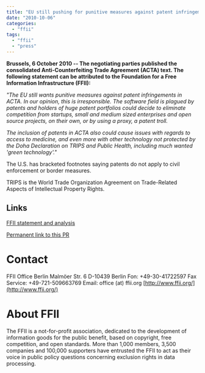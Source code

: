 ```yaml
---
title: "EU still pushing for punitive measures against patent infringements in ACTA"
date: "2010-10-06"
categories: 
  - "ffii"
tags: 
  - "ffii"
  - "press"
---
```


**Brussels, 6 October 2010 -- The negotiating parties published the consolidated Anti-Counterfeiting Trade Agreement (ACTA) text. The following statement can be attributed to the Foundation for a Free Information Infrastructure (FFII):**

_"The EU still wants punitive measures against patent infringements in ACTA. In our opinion, this is irresponsible. The software field is plagued by patents and holders of huge patent portfolios could decide to eliminate competition from startups, small and medium sized enterprises and open source projects, on their own, or by using a proxy, a patent troll._

_The inclusion of patents in ACTA also could cause issues with regards to access to medicine, and even more with other technology not protected by the Doha Declaration on TRIPS and Public Health, including much wanted 'green technology'."_

The U.S. has bracketed footnotes saying patents do not apply to civil enforcement or border measures.

TRIPS is the World Trade Organization Agreement on Trade-Related Aspects of Intellectual Property Rights.

## Links

[FFII statement and analysis](http://action.ffii.org/acta/Analysis)

[Permanent link to this PR](http://press.ffii.org/Press%20releases/EU%20still%20pushing%20for%20punitive%20measures%20against%20patent%20infringements%20in%20ACTA)

# Contact

FFII Office Berlin Malmöer Str. 6 D-10439 Berlin Fon: +49-30-41722597 Fax Service: +49-721-509663769 Email: office (at) ffii.org [http://www.ffii.org/](http://www.ffii.org/)

# About FFII

The FFII is a not-for-profit association, dedicated to the development of information goods for the public benefit, based on copyright, free competition, and open standards. More than 1,000 members, 3,500 companies and 100,000 supporters have entrusted the FFII to act as their voice in public policy questions concerning exclusion rights in data processing.
